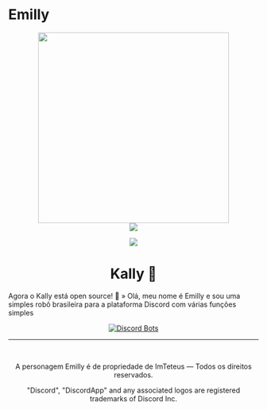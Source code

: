 # Emilly
<p align="center">
<img height="384" src="https://imgur.com/v9rQyuB">
<br>
<a href="https://www.emillybot.tk"><img src="https://img.shields.io/badge/website-lockdzn-informational.svg"></a>
</p>
<p align="center">
<a href="https://twitter.com/intent/user?screen_name=LockDzn_"><img src="https://img.shields.io/twitter/url/https/twitter.com/intent/user.svg?label=Seguir%20LockDzn&style=social"></a>
<h1 align="center">Kally 🤖</h1>

<p align="center">

Agora o Kally está open source!
💜 » Olá, meu nome é Emilly e sou uma simples robô brasileira para a plataforma Discord com várias funções simples

<p align="center">
<a href="https://top.gg/bot/627099725337853952?utm_source=widget">
  <img src="https://top.gg/api/widget/627099725337853952.svg?test=123456" alt="Discord Bots" />
</a></p>



<hr>
<br>
<p align="center">A personagem Emilly é de propriedade de ImTeteus — Todos os direitos reservados.</p>
<p align="center">"Discord", "DiscordApp" and any associated logos are registered trademarks of Discord Inc.</p>
